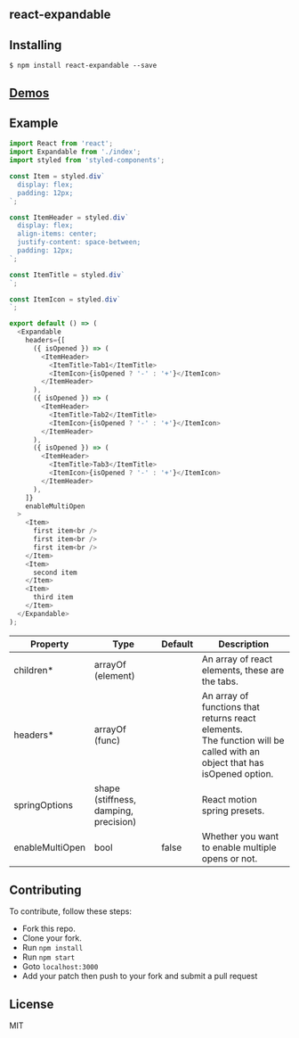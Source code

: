react-expandable
---------------

Installing
------------
```
$ npm install react-expandable --save
```

[Demos](http://bitriddler.com/playground/expandable)
--------------

Example
--------------

```javascript
import React from 'react';
import Expandable from './index';
import styled from 'styled-components';

const Item = styled.div`
  display: flex;
  padding: 12px;
`;

const ItemHeader = styled.div`
  display: flex;
  align-items: center;
  justify-content: space-between;
  padding: 12px;
`;

const ItemTitle = styled.div`
`;

const ItemIcon = styled.div`
`;

export default () => (
  <Expandable
    headers={[
      ({ isOpened }) => (
        <ItemHeader>
          <ItemTitle>Tab1</ItemTitle>
          <ItemIcon>{isOpened ? '-' : '+'}</ItemIcon>
        </ItemHeader>
      ),
      ({ isOpened }) => (
        <ItemHeader>
          <ItemTitle>Tab2</ItemTitle>
          <ItemIcon>{isOpened ? '-' : '+'}</ItemIcon>
        </ItemHeader>
      ),
      ({ isOpened }) => (
        <ItemHeader>
          <ItemTitle>Tab3</ItemTitle>
          <ItemIcon>{isOpened ? '-' : '+'}</ItemIcon>
        </ItemHeader>
      ),
    ]}
    enableMultiOpen
  >
    <Item>
      first item<br />
      first item<br />
      first item<br />
    </Item>
    <Item>
      second item
    </Item>
    <Item>
      third item
    </Item>
  </Expandable>
);
```

| Property | Type | Default | Description |
| --- | --- | --- | --- |
| children* | arrayOf (element) |  | An array of react elements, these are the tabs. |
| headers* | arrayOf (func) |  | An array of functions that returns react elements.<br />The function will be called with an object that has isOpened option. |
| springOptions | shape (stiffness, damping, precision) |  | React motion spring presets. |
| enableMultiOpen | bool | false | Whether you want to enable multiple opens or not. |

Contributing
--------------
To contribute, follow these steps:
- Fork this repo.
- Clone your fork.
- Run `npm install`
- Run `npm start`
- Goto `localhost:3000`
- Add your patch then push to your fork and submit a pull request

License
---------
MIT
